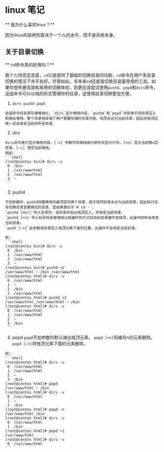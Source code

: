 # linux 笔记


** 我为什么喜欢linux？**


因为linux的易用性取决于一个人的水平，而不是系统本身。


## 关于目录切换
** cd命令真的好用吗？**


  我个人持否定态度，`cd`只是提供了基础的切换目录的功能，`cd`命令在用户多目录切换的情况下并不友好。尽管如此，多年来cd还是我切换目录最常用的工具。如果你想有更高效和易用的切换体验，则更应该尝试使用`pushd`、`popd`和`dirs`命令，这组命令可以以栈的形式管理你的目录，这使得目录切换更加方便。


  1. `dirs pushd popd`

	这组命令将目录存储堆栈化，`dirs`显示堆栈内容，`pushd`和`popd`分别用于将目录压入和弹出堆栈。整个目录栈存储了用户需要存储的目录内容，栈顶永远为当前目录，因此向栈顶压栈一定会改变当前的所在目录。

  2. dirs

	dirs命令用于显示堆栈内容，[-v] 参数可将堆栈按行排列并显示行号。[+n] 显示当前第n层目录。[-c] 清空当前堆栈。
	例如：
	```shell
	[root@centos bin]# dirs -v
	 0  /bin
	 1  /var/www/html
	 2  /var/www/html
	 3  ~
	```

  3. pushd

	不加参数时，pushd将置换栈内最顶层的两个目录，由于栈顶目录永远为当前目录，因此执行后将切换目录至置换后的目录，其结果类似于`# cd -`。
	`pushd [dir]`传入目录时，该目录将会从栈顶压入，并改变当前目录。
	`pushd [+n]`传入标号将会使堆栈以栈循环的方式将目标目录循环至栈顶，此操作同样会改变当前目录。
	`push [-n]`此参数将目录压入栈顶元素下面的位置，此操作不会改变当前目录。

	例：
	```shell
	[root@centos bin]# dirs -v
	 0  /bin
	 1  /var/www/html
	 2  /var/www/html
	 3  ~
	[root@centos bin]# pushd +2
	/var/www/html ~ /bin /var/www/html
	[root@centos html]# dirs -v
	 0  /var/www/html
	 1  ~
	 2  /bin
	 3  /var/www/html
	[root@centos html]# pushd +3
	/var/www/html /var/www/html ~ /bin
	[root@centos html]# dirs -v
	 0  /var/www/html
	 1  /var/www/html
	 2  ~
	 3  /bin
	 ```

  4. popd
	`popd`不加参数时默认弹出栈顶元素。
	`popd [+n]`将编号n的元素删除。
	`popd [-n]`将栈顶元素下面的元素删除。

	例：
	```shell
	[root@centos html]# dirs -v
	 0  /var/www/html
	 1  /var/www/html
	 2  ~
	 3  /bin
	[root@centos html]# popd
	/var/www/html ~ /bin
	[root@centos html]# dirs -v
	 0  /var/www/html
	 1  ~
	 2  /bin
	[root@centos html]# popd -n
	/var/www/html /bin
	[root@centos html]# dirs -v
	 0  /var/www/html
	 1  /bin
	[root@centos html]# popd +1
	/var/www/html
	[root@centos html]# dirs -v
	 0  /var/www/html
	```
